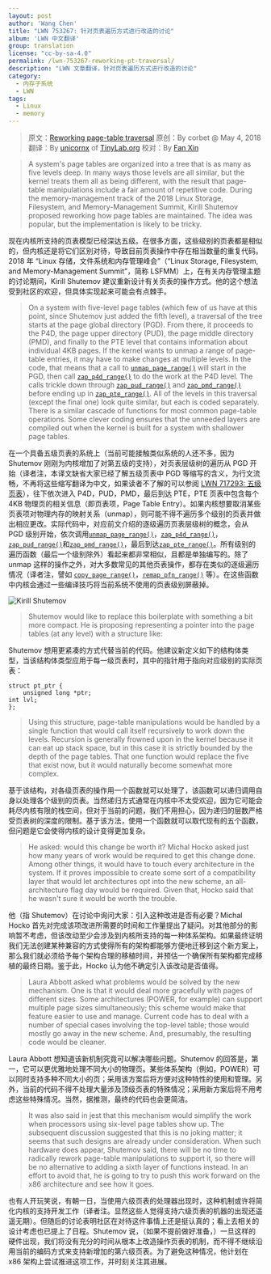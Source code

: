 ```yaml
---
layout: post
author: 'Wang Chen'
title: "LWN 753267: 针对页表遍历方式进行改造的讨论"
album: 'LWN 中文翻译'
group: translation
license: "cc-by-sa-4.0"
permalink: /lwn-753267-reworking-pt-traversal/
description: "LWN 文章翻译，针对页表遍历方式进行改造的讨论"
category:
  - 内存子系统
  - LWN
tags:
  - Linux
  - memory
---
```


> 原文：[Reworking page-table traversal](https://lwn.net/Articles/753267/)
> 原创：By corbet @ May 4, 2018
> 翻译：By [unicornx](https://github.com/unicornx) of [TinyLab.org][1]
> 校对：By [Fan Xin](https://github.com/fan-xin)

> A system's page tables are organized into a tree that is as many as five levels deep. In many ways those levels are all similar, but the kernel treats them all as being different, with the result that page-table manipulations include a fair amount of repetitive code. During the memory-management track of the 2018 Linux Storage, Filesystem, and Memory-Management Summit, Kirill Shutemov proposed reworking how page tables are maintained. The idea was popular, but the implementation is likely to be tricky.

现在内核所支持的页表模型已经深达五级。在很多方面，这些级别的页表都是相似的，但内核还是将它们区别对待，导致目前页表操作中存在相当数量的重复代码。2018 年 “Linux 存储，文件系统和内存管理峰会”（“Linux Storage, Filesystem, and Memory-Management Summit”，简称 LSFMM）上，在有关内存管理主题的讨论期间，Kirill Shutemov 建议重新设计有关页表的操作方式。他的这个想法受到社区的欢迎，但具体实现起来可能会有点棘手。

> On a system with five-level page tables (which few of us have at this point, since Shutemov just added the fifth level), a traversal of the tree starts at the page global directory (PGD). From there, it proceeds to the P4D, the page upper directory (PUD), the page middle directory (PMD), and finally to the PTE level that contains information about individual 4KB pages. If the kernel wants to unmap a range of page-table entries, it may have to make changes at multiple levels. In the code, that means that a call to [`unmap_page_range()`](https://elixir.bootlin.com/linux/latest/source/mm/memory.c#L1496) will start in the PGD, then call [`zap_p4d_range()`](https://elixir.bootlin.com/linux/latest/source/mm/memory.c#L1477) to do the work at the P4D level. The calls trickle down through [`zap_pud_range()`](https://elixir.bootlin.com/linux/latest/source/mm/memory.c#L1448) and [`zap_pmd_range()`](https://elixir.bootlin.com/linux/latest/source/mm/memory.c#L1411) before ending up in [`zap_pte_range()`](https://elixir.bootlin.com/linux/latest/source/mm/memory.c#L1281). All of the levels in this traversal (except the final one) look quite similar, but each is coded separately. There is a similar cascade of functions for most common page-table operations. Some clever coding ensures that the unneeded layers are compiled out when the kernel is built for a system with shallower page tables.

在一个具备五级页表的系统上（当前可能接触类似系统的人还不多，因为 Shutemov 刚刚为内核增加了对第五级的支持），对页表层级树的遍历从 PGD 开始（译者注，本译文缺省大家已经了解五级页表中 PGD 等缩写的含义，为行文流畅，不再将这些缩写翻译为中文，如果读者不了解的可以参阅 [LWN 717293: 五级页表](/lwn-717293-5-level-pt)），往下依次进入 P4D，PUD，PMD，最后到达 PTE，PTE 页表中包含每个 4KB 物理页的相关信息（即页表项，Page Table Entry）。如果内核想要取消某些页表项对物理内存的映射关系（unmap），则可能不得不遍历多个级别的页表并做出相应更改。实际代码中，对应前文介绍的逐级遍历页表层级树的概念，会从 PGD 级别开始，依次调用[`unmap_page_range()`](https://elixir.bootlin.com/linux/latest/source/mm/memory.c#L1496)，[`zap_p4d_range()`](https://elixir.bootlin.com/linux/latest/source/mm/memory.c#L1477)，[`zap_pud_range()`](https://elixir.bootlin.com/linux/latest/source/mm/memory.c#L1448)和[`zap_pmd_range()`](https://elixir.bootlin.com/linux/latest/source/mm/memory.c#L1411)，最后到达[`zap_pte_range()`](https://elixir.bootlin.com/linux/latest/source/mm/memory.c#L1281)。所有级别的遍历函数（最后一个级别除外）看起来都非常相似，且都是单独编写的。除了 unmap 这样的操作之外，对大多数常见的其他页表操作，都存在类似的逐级遍历情况（译者注，譬如 [`copy_page_range()`](https://elixir.bootlin.com/linux/latest/source/mm/memory.c#L1198)，[`remap_pfn_range()`](https://elixir.bootlin.com/linux/latest/source/mm/memory.c#L2095) 等）。在这些函数中内核会通过一些编译技巧将当前系统不使用的页表级别屏蔽掉。

![Kirill Shutemov](https://static.lwn.net/images/conf/2018/lsfmm/KirillShutemov2-sm.jpg)

> Shutemov would like to replace this boilerplate with something a bit more compact. He is proposing representing a pointer into the page tables (at any level) with a structure like:

Shutemov 想用更紧凑的方式代替当前的代码。他建议新定义如下的结构体类型，当该结构体类型应用于每一级页表时，其中的指针用于指向对应级别的实际页表：

    struct pt_ptr {
        unsigned long *ptr;
	int lvl;
    };

> Using this structure, page-table manipulations would be handled by a single function that would call itself recursively to work down the levels. Recursion is generally frowned upon in the kernel because it can eat up stack space, but in this case it is strictly bounded by the depth of the page tables. That one function would replace the five that exist now, but it would naturally become somewhat more complex.

基于该结构，对各级页表的操作用一个函数就可以处理了，该函数可以递归调用自身以处理各个级别的页表。当然递归方式通常在内核中不太受欢迎，因为它可能会耗尽内核有限的栈空间，但对于当前的问题，我们不用担心，因为递归的层数严格受页表树的深度的限制。基于该方法，使用一个函数就可以取代现有的五个函数，但问题是它会使得内核的设计变得更加复杂。

> He asked: would this change be worth it? Michal Hocko asked just how many years of work would be required to get this change done. Among other things, it would have to touch every architecture in the system. If it proves impossible to create some sort of a compatibility layer that would let architectures opt into the new scheme, an all-architecture flag day would be required. Given that, Hocko said that he wasn't sure it would be worth the trouble.

他（指 Shutemov）在讨论中询问大家：引入这种改进是否有必要？Michal Hocko 首先对完成该项改进所需要的时间和工作量提出了疑问。对其他部分的影响暂不考虑，但该改动至少会涉及到内核所支持的每一种体系架构。如果最终证明我们无法创建某种兼容的方式使得所有的架构都能够方便地迁移到这个新方案上，那么我们就必须给予每个架构合理的移植时间，并预估一个确保所有架构都完成移植的最终日期。鉴于此，Hocko 认为他不确定引入该改动是否值得。

> Laura Abbott asked what problems would be solved by the new mechanism. One is that it would deal more gracefully with pages of different sizes. Some architectures (POWER, for example) can support multiple page sizes simultaneously; this scheme would make that feature easier to use and manage. Current code has to deal with a number of special cases involving the top-level table; those would mostly go away in the new scheme. And, presumably, the resulting code would be cleaner.

Laura Abbott 想知道该新机制究竟可以解决哪些问题。Shutemov 的回答是，第一，它可以更优雅地处理不同大小的物理页。某些体系架构（例如，POWER）可以同时支持多种不同大小的页；采用该方案后将方便对这种特性的使用和管理。另外，当前的代码不得不处理大量涉及顶级页表的特殊情况；采用新方案后将不用考虑这些特殊情况。当然，据推测，最终的代码也会更简洁。

> It was also said in jest that this mechanism would simplify the work when processors using six-level page tables show up. The subsequent discussion suggested that this is no joking matter; it seems that such designs are already under consideration. When such hardware does appear, Shutemov said, there will be no time to radically rework page-table manipulations to support it, so there will be no alternative to adding a sixth layer of functions instead. In an effort to avoid that, he is going to try to push this work forward on the x86 architecture and see how it goes.

也有人开玩笑说，有朝一日，当使用六级页表的处理器出现时，这种机制或许将简化内核的支持开发工作（译者注。显然这些人觉得支持六级页表的机器的出现还遥遥无期）。但随后的讨论表明社区在对待这件事情上还是挺认真的；看上去相关的设计考虑也已提上了日程。Shutemov 说，（如果不提前做好准备，）一旦这样的硬件出现，我们将没有充分的时间从根本上改造操作页表的机制，而不得不继续沿用当前的编码方式来支持新增加的第六级页表。为了避免这种情况，他计划在 x86 架构上尝试推进这项工作，并时刻关注其进展。

[1]: http://tinylab.org
